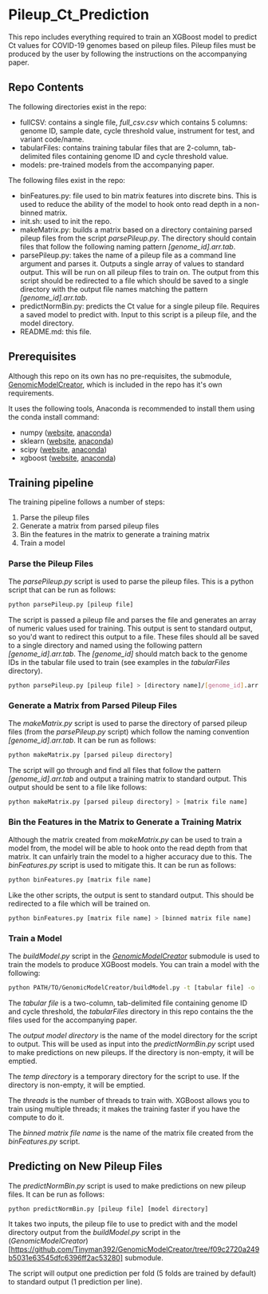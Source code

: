 # Pileup_Ct_Prediction

This repo includes everything required to train an XGBoost model to predict Ct values for COVID-19 genomes based on pileup files.  Pileup files must be produced by the user by following the instructions on the accompanying paper.  

## Repo Contents

The following directories exist in the repo:
- fullCSV: contains a single file, *full_csv.csv* which contains 5 columns: genome ID, sample date, cycle threshold value, instrument for test, and variant code/name.  
- tabularFiles: contains training tabular files that are 2-column, tab-delimited files containing genome ID and cycle threshold value.
- models: pre-trained models from the accompanying paper.

The following files exist in the repo:
- binFeatures.py: file used to bin matrix features into discrete bins.  This is used to reduce the ability of the model to hook onto read depth in a non-binned matrix.  
- init.sh: used to init the repo.  
- makeMatrix.py: builds a matrix based on a directory containing parsed pileup files from the script *parsePileup.py*.  The directory should contain files that follow the following naming pattern *[genome_id].arr.tab*.
- parsePileup.py: takes the name of a pileup file as a command line argument and parses it.  Outputs a single array of values to standard output.  This will be run on all pileup files to train on.  The output from this script should be redirected to a file which should be saved to a single directory with the output file names matching the pattern *[genome_id].arr.tab*.  
- predictNormBin.py: predicts the Ct value for a single pileup file.  Requires a saved model to predict with.  Input to this script is a pileup file, and the model directory.  
- README.md: this file.

## Prerequisites

Although this repo on its own has no pre-requisites, the submodule, [GenomicModelCreator](https://github.com/Tinyman392/GenomicModelCreator/tree/f09c2720a249b5031e63545dfc6396ff2ac53280), which is included in the repo has it's own requirements.  

It uses the following tools, Anaconda is recommended to install them using the conda install command:
- numpy ([website](https://numpy.org), [anaconda](https://anaconda.org/anaconda/numpy))
- sklearn ([website](https://scikit-learn.org/stable/), [anaconda](https://anaconda.org/anaconda/scikit-learn))
- scipy ([website](https://www.scipy.org), [anaconda](https://anaconda.org/anaconda/scipy))
- xgboost ([website](https://xgboost.readthedocs.io/en/latest/), [anaconda](https://anaconda.org/conda-forge/xgboost))

## Training pipeline

The training pipeline follows a number of steps:
1. Parse the pileup files
2. Generate a matrix from parsed pileup files
3. Bin the features in the matrix to generate a training matrix
4. Train a model

### Parse the Pileup Files

The *parsePileup.py* script is used to parse the pileup files.  This is a python script that can be run as follows:

``` bash
python parsePileup.py [pileup file]
```

The script is passed a pileup file and parses the file and generates an array of numeric values used for training.  This output is sent to standard output, so you'd want to redirect this output to a file.  These files should all be saved to a single directory and named using the following pattern *[genome_id].arr.tab*.  The *[genome_id]* should match back to the genome IDs in the tabular file used to train (see examples in the *tabularFiles* directory).  

``` bash
python parsePileup.py [pileup file] > [directory name]/[genome_id].arr.tab
```

### Generate a Matrix from Parsed Pileup Files

The *makeMatrix.py* script is used to parse the directory of parsed pileup files (from the *parsePileup.py* script) which follow the naming convention *[genome_id].arr.tab*.  It can be run as follows:

```bash
python makeMatrix.py [parsed pileup directory]
```

The script will go through and find all files that follow the pattern *[genome_id].arr.tab* and output a training matrix to standard output.  This output should be sent to a file like follows:

```bash
python makeMatrix.py [parsed pileup directory] > [matrix file name]
```

### Bin the Features in the Matrix to Generate a Training Matrix

Although the matrix created from *makeMatrix.py* can be used to train a model from, the model will be able to hook onto the read depth from that matrix.  It can unfairly train the model to a higher accuracy due to this.  The *binFeatures.py* script is used to mitigate this.  It can be run as follows:

```bash
python binFeatures.py [matrix file name]
```

Like the other scripts, the output is sent to standard output.  This should be redirected to a file which will be trained on.  

```bash
python binFeatures.py [matrix file name] > [binned matrix file name]
```

### Train a Model

The *buildModel.py* script in the [*GenomicModelCreator*](https://github.com/Tinyman392/GenomicModelCreator/tree/f09c2720a249b5031e63545dfc6396ff2ac53280) submodule is used to train the models to produce XGBoost models.  You can train a model with the following:

```bash
python PATH/TO/GenomicModelCreator/buildModel.py -t [tabular file] -o [output model directory] -T [temp directory] -n [threads] -W False -B [binned matrix file name]
```

The *tabular file* is a two-column, tab-delimited file containing genome ID and cycle threshold, the *tabularFiles* directory in this repo contains the the files used for the accompanying paper.  

The *output model directory* is the name of the model directory for the script to output.  This will be used as input into the *predictNormBin.py* script used to make predictions on new pileups.  If the directory is non-empty, it will be emptied.  

The *temp directory* is a temporary directory for the script to use.  If the directory is non-empty, it will be emptied.  

The *threads* is the number of threads to train with.  XGBoost allows you to train using multiple threads; it makes the training faster if you have the compute to do it.  

The *binned matrix file name* is the name of the matrix file created from the *binFeatures.py* script.  

## Predicting on New Pileup Files

The *predictNormBin.py* script is used to make predictions on new pileup files.  It can be run as follows:

```bash
python predictNormBin.py [pileup file] [model directory]
```

It takes two inputs, the pileup file to use to predict with and the model directory output from the *buildModel.py* script in the (*GenomicModelCreator*)[https://github.com/Tinyman392/GenomicModelCreator/tree/f09c2720a249b5031e63545dfc6396ff2ac53280] submodule.  

The script will output one prediction per fold (5 folds are trained by default) to standard output (1 prediction per line).  
